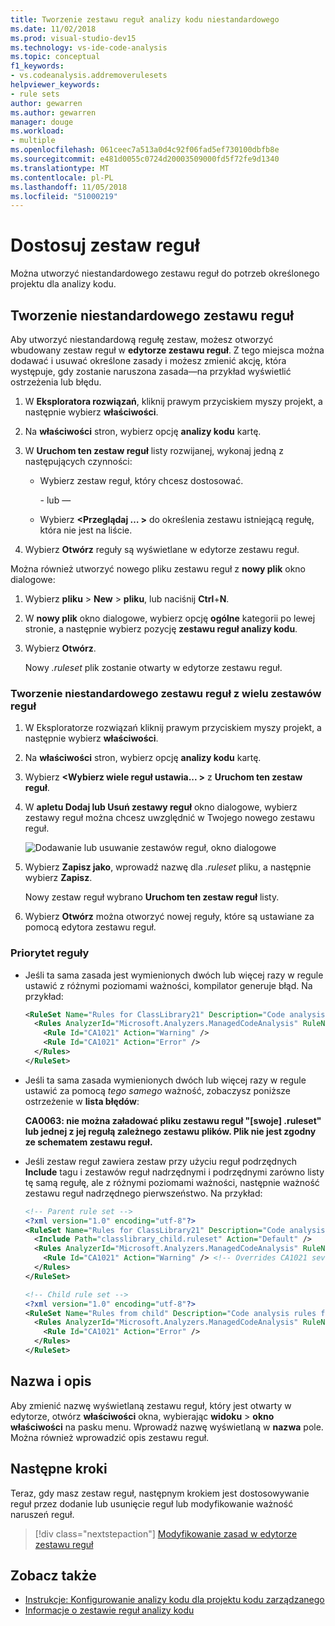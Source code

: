 ```yaml
---
title: Tworzenie zestawu reguł analizy kodu niestandardowego
ms.date: 11/02/2018
ms.prod: visual-studio-dev15
ms.technology: vs-ide-code-analysis
ms.topic: conceptual
f1_keywords:
- vs.codeanalysis.addremoverulesets
helpviewer_keywords:
- rule sets
author: gewarren
ms.author: gewarren
manager: douge
ms.workload:
- multiple
ms.openlocfilehash: 061ceec7a513a0d4c92f06fad5ef730100dbfb8e
ms.sourcegitcommit: e481d0055c0724d20003509000fd5f72fe9d1340
ms.translationtype: MT
ms.contentlocale: pl-PL
ms.lasthandoff: 11/05/2018
ms.locfileid: "51000219"
---
```

# <a name="customize-a-rule-set"></a>Dostosuj zestaw reguł

Można utworzyć niestandardowego zestawu reguł do potrzeb określonego projektu dla analizy kodu.

## <a name="create-a-custom-rule-set"></a>Tworzenie niestandardowego zestawu reguł

Aby utworzyć niestandardową regułę zestaw, możesz otworzyć wbudowany zestaw reguł w **edytorze zestawu reguł**. Z tego miejsca można dodawać i usuwać określone zasady i możesz zmienić akcję, która występuje, gdy zostanie naruszona zasada&mdash;na przykład wyświetlić ostrzeżenia lub błędu.

1. W **Eksploratora rozwiązań**, kliknij prawym przyciskiem myszy projekt, a następnie wybierz **właściwości**.

2. Na **właściwości** stron, wybierz opcję **analizy kodu** kartę.

3. W **Uruchom ten zestaw reguł** listy rozwijanej, wykonaj jedną z następujących czynności:

   - Wybierz zestaw reguł, który chcesz dostosować.

     \- lub —

   - Wybierz  **\<Przeglądaj … >** do określenia zestawu istniejącą regułę, która nie jest na liście.

4. Wybierz **Otwórz** reguły są wyświetlane w edytorze zestawu reguł.

Można również utworzyć nowego pliku zestawu reguł z **nowy plik** okno dialogowe:

1. Wybierz **pliku** > **New** > **pliku**, lub naciśnij **Ctrl**+**N**.

2. W **nowy plik** okno dialogowe, wybierz opcję **ogólne** kategorii po lewej stronie, a następnie wybierz pozycję **zestawu reguł analizy kodu**.

3. Wybierz **Otwórz**.

   Nowy *.ruleset* plik zostanie otwarty w edytorze zestawu reguł.

### <a name="create-a-custom-rule-set-from-multiple-rule-sets"></a>Tworzenie niestandardowego zestawu reguł z wielu zestawów reguł

1. W Eksploratorze rozwiązań kliknij prawym przyciskiem myszy projekt, a następnie wybierz **właściwości**.

2. Na **właściwości** stron, wybierz opcję **analizy kodu** kartę.

3. Wybierz  **\<Wybierz wiele reguł ustawia... >** z **Uruchom ten zestaw reguł**.

4. W **apletu Dodaj lub Usuń zestawy reguł** okno dialogowe, wybierz zestawy reguł można chcesz uwzględnić w Twojego nowego zestawu reguł.

   ![Dodawanie lub usuwanie zestawów reguł, okno dialogowe](media/add-remove-rule-sets.png)

5. Wybierz **Zapisz jako**, wprowadź nazwę dla *.ruleset* pliku, a następnie wybierz **Zapisz**.

   Nowy zestaw reguł wybrano **Uruchom ten zestaw reguł** listy.

6. Wybierz **Otwórz** można otworzyć nowej reguły, które są ustawiane za pomocą edytora zestawu reguł.

### <a name="rule-precedence"></a>Priorytet reguły

- Jeśli ta sama zasada jest wymienionych dwóch lub więcej razy w regule ustawić z różnymi poziomami ważności, kompilator generuje błąd. Na przykład:

   ```xml
   <RuleSet Name="Rules for ClassLibrary21" Description="Code analysis rules for ClassLibrary21.csproj." ToolsVersion="15.0">
     <Rules AnalyzerId="Microsoft.Analyzers.ManagedCodeAnalysis" RuleNamespace="Microsoft.Rules.Managed">
       <Rule Id="CA1021" Action="Warning" />
       <Rule Id="CA1021" Action="Error" />
     </Rules>
   </RuleSet>
   ```

- Jeśli ta sama zasada wymienionych dwóch lub więcej razy w regule ustawić za pomocą *tego samego* ważność, zobaczysz poniższe ostrzeżenie w **lista błędów**:

   **CA0063: nie można załadować pliku zestawu reguł "\[swoje] .ruleset" lub jednej z jej regułą zależnego zestawu plików. Plik nie jest zgodny ze schematem zestawu reguł.**

- Jeśli zestaw reguł zawiera zestaw przy użyciu reguł podrzędnych **Include** tagu i zestawów reguł nadrzędnymi i podrzędnymi zarówno listy tę samą regułę, ale z różnymi poziomami ważności, następnie ważność zestawu reguł nadrzędnego pierwszeństwo. Na przykład:

   ```xml
   <!-- Parent rule set -->
   <?xml version="1.0" encoding="utf-8"?>
   <RuleSet Name="Rules for ClassLibrary21" Description="Code analysis rules for ClassLibrary21.csproj." ToolsVersion="15.0">
     <Include Path="classlibrary_child.ruleset" Action="Default" />
     <Rules AnalyzerId="Microsoft.Analyzers.ManagedCodeAnalysis" RuleNamespace="Microsoft.Rules.Managed">
       <Rule Id="CA1021" Action="Warning" /> <!-- Overrides CA1021 severity from child rule set -->
     </Rules>
   </RuleSet>

   <!-- Child rule set -->
   <?xml version="1.0" encoding="utf-8"?>
   <RuleSet Name="Rules from child" Description="Code analysis rules from child." ToolsVersion="15.0">
     <Rules AnalyzerId="Microsoft.Analyzers.ManagedCodeAnalysis" RuleNamespace="Microsoft.Rules.Managed">
       <Rule Id="CA1021" Action="Error" />
     </Rules>
   </RuleSet>
   ```

## <a name="name-and-description"></a>Nazwa i opis

Aby zmienić nazwę wyświetlaną zestawu reguł, który jest otwarty w edytorze, otwórz **właściwości** okna, wybierając **widoku** > **okno właściwości** na pasku menu. Wprowadź nazwę wyświetlaną w **nazwa** pole. Można również wprowadzić opis zestawu reguł.

## <a name="next-steps"></a>Następne kroki

Teraz, gdy masz zestaw reguł, następnym krokiem jest dostosowywanie reguł przez dodanie lub usunięcie reguł lub modyfikowanie ważność naruszeń reguł.

> [!div class="nextstepaction"]
> [Modyfikowanie zasad w edytorze zestawu reguł](../code-quality/working-in-the-code-analysis-rule-set-editor.md)

## <a name="see-also"></a>Zobacz także

- [Instrukcje: Konfigurowanie analizy kodu dla projektu kodu zarządzanego](../code-quality/how-to-configure-code-analysis-for-a-managed-code-project.md)
- [Informacje o zestawie reguł analizy kodu](../code-quality/rule-set-reference.md)